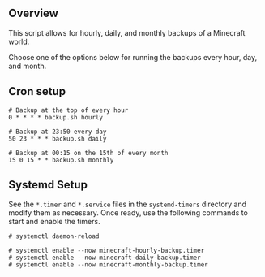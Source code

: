 ## Overview

This script allows for hourly, daily, and monthly backups of a Minecraft world.

Choose one of the options below for running the backups every hour, day, and month.

## Cron setup

    # Backup at the top of every hour
    0 * * * * backup.sh hourly

    # Backup at 23:50 every day
    50 23 * * * backup.sh daily

    # Backup at 00:15 on the 15th of every month
    15 0 15 * * backup.sh monthly

## Systemd Setup

See the `*.timer` and `*.service` files in the `systemd-timers` directory and modify them as necessary. Once ready, use the following commands to start and enable the timers.

    # systemctl daemon-reload
    
    # systemctl enable --now minecraft-hourly-backup.timer
    # systemctl enable --now minecraft-daily-backup.timer
    # systemctl enable --now minecraft-monthly-backup.timer
